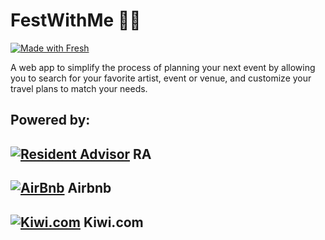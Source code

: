 # FestWithMe 🎉🛫

[![Made with Fresh](https://fresh.deno.dev/fresh-badge-dark.svg)](https://fresh.deno.dev)

A web app to simplify the process of planning your next event by allowing you to
search for your favorite artist, event or venue, and customize your travel plans
to match your needs.

## Powered by:


[![Resident Advisor](https://i.ibb.co/47cTCRC/image-4.png)](https://www.residentadvisor.net/)
 RA
---

[![AirBnb](https://i.ibb.co/K2vhLmv/image-6.png)](https://www.airbnb.co.uk/)
 Airbnb
---

[![Kiwi.com](https://i.ibb.co/TRy7q0c/Group-3.png)](https://kiwi.com/) 
 Kiwi.com
--
